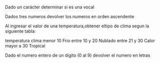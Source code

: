 Dado un carácter determinar si es una vocal

Dados tres numeros devolver los numeros en orden ascendente

Al ingresar el valor de una temperatura,obtener eltipo de clima segun la siguiente tabla:

temperatura        clima
menor 10           Frio
entre 10 y 20      Nublado
entre 21 y 30      Calor
mayor a 30         Tropical

Dado el numero entero de un digito (0 al 9) devolver el numero en letras